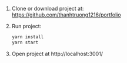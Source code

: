 1. Clone or download project at: https://github.com/thanhtruong1216/portfolio

2. Run project:

    ```bash
    yarn install
    yarn start
    ```

3. Open project at http://localhost:3001/